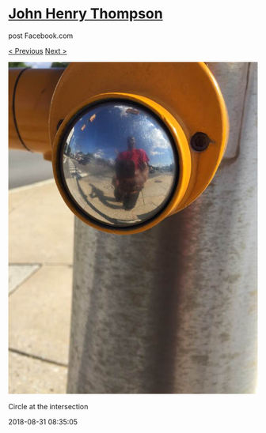 # [John Henry Thompson](../README.md)
post Facebook.com

[< Previous](2018-08-31-1.md) [Next >](2018-08-28-1.md)

[![](../media/2018-08-31/Timeline-Photos-Circle-at-the-intersection.jpg)](../README.md)

Circle at the intersection

2018-08-31 08:35:05